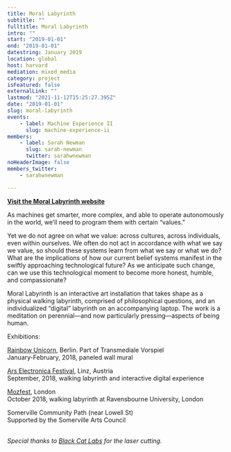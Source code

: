```yaml
---
title: Moral Labyrinth
subtitle: ""
fulltitle: Moral Labyrinth
intro: ""
start: "2019-01-01"
end: "2019-01-01"
datestring: January 2019
location: global
host: harvard
mediation: mixed_media
category: project
isFeatured: false
externalLink: ""
lastmod: "2021-11-12T15:25:27.395Z"
date: "2019-01-01"
slug: moral-labyrinth
events:
    - label: Machine Experience II
      slug: machine-experience-ii
members:
    - label: Sarah Newman
      slug: sarah-newman
      twitter: sarahwnewman
noHeaderImage: false
members_twitter:
    - sarahwnewman

---
```

**[Visit the Moral Labyrinth website](https://morallabyrinth.com)**


As machines get smarter, more complex, and able to operate autonomously in the world, we’ll need to program them with certain “values.”

Yet we do not agree on what we value: across cultures, across individuals, even within ourselves. We often do not act in accordance with what we say we value, so should these systems learn from what we say or what we do? What are the implications of how our current belief systems manifest in the swiftly approaching technological future? As we anticipate such change, can we use this technological moment to become more honest, humble, and compassionate?

Moral Labyrinth is an interactive art installation that takes shape as a physical walking labyrinth, comprised of philosophical questions, and an individualized “digital” labyrinth on an accompanying laptop. The work is a meditation on perennial—and now particularly pressing—aspects of being human. 

Exhibitions:

[Rainbow Unicorn](https://rainbow-unicorn.com/#gallery), Berlin. Part of Transmediale Vorspiel<br />
January-February, 2018, paneled wall mural

[Ars Electronica Festival](https://ars.electronica.art/error/en/), Linz, Austria<br />
September, 2018, walking labyrinth and interactive digital experience

[Mozfest](https://mozillafestival.org/), London<br />
October 2018, walking labyrinth at Ravensbourne University, London

Somerville Community Path (near Lowell St)<br />
Supported by the Somerville Arts Council
<br /><br />


*Special thanks to [Black Cat Labs](https://www.blackcatlabs.xyz/) for the laser cutting.*